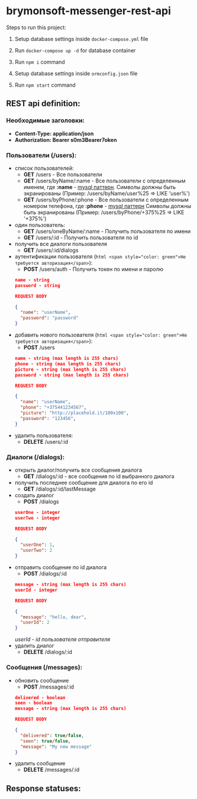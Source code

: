 # brymonsoft-messenger-rest-api

Steps to run this project:
1. Setup database settings inside `docker-compose.yml` file
2. Run `docker-compose up -d` for database container  

1. Run `npm i` command
2. Setup database settings inside `ormconfig.json` file
3. Run `npm start` command  

## REST api definition:

### Необходимые заголовки:
- **Content-Type: application/json**  
- **Authorization: Bearer s0m3Bearer7oken**

### **Пользователи (/users):**
- списоĸ пользователей:
  - **GET** /users - Все пользователи
  - **GET** /users/byName/:name - Все пользователи с определенным именем, где **:name** - [mysql паттерн](https://dev.mysql.com/doc/refman/5.7/en/pattern-matching.html). Символы должны быть экранированы (Пример: /users/byName/user%25 => LIKE 'user%')
  - **GET** /users/byPhone/:phone - Все пользователи с определенным номером телефона, где **:phone** - [mysql паттерн](https://dev.mysql.com/doc/refman/5.7/en/pattern-matching.html) Символы должны быть экранированы (Пример: /users/byPhone/+375%25 => LIKE '+375%')
- один пользователь:
  - **GET** /users/oneByName/:name - Получить пользователя по имени
  - **GET** /users/:id - Получить пользователя по id
- получить все диалоги пользователя
  - **GET** /users/:id/dialogs
- аутентификации пользователя (```html <span style="color: green">Не требуется авторизация</span>```):
  - **POST** /users/auth - Получить токен по имени и паролю  
  ```JSON
  name - string
  password - string

  REQUEST BODY

  {
    "name": "userName",
    "password": "password"
  }
  ```
- добавить нового пользователя (```html <span style="color: green">Не требуется авторизация</span>```):
  - **POST** /users  
  ```JSON
  name - string (max length is 255 chars)
  phone - string (max length is 255 chars)
  picture - string (max length is 255 chars)
  password - string (max length is 255 chars)

  REQUEST BODY

  {
    "name": "userName",
    "phone": "+375441234567",
    "picture": "http://placehold.it/100x100",
    "password": "123456",
  }
  ```
- удалить пользователя:
  - **DELETE** /users/:id

### **Диалоги (/dialogs):**
- открыть диалог/получить все сообщения диалога
  - **GET** /dialogs/:id - все сообщения по id выбранного диалога
- получить последнее сообщение для диалога по его id
  - **GET** /dialogs/:id/lastMessage
- создать диалог
  - **POST** /dialogs  
  ```JSON
  userOne - integer
  userTwo - integer

  REQUEST BODY

  {
    "userOne": 1,
    "userTwo": 2
  }
  ```
- отправить сообщение по id диалога
  - **POST** /dialogs/:id
  ```JSON
  message - string (max length is 255 chars)
  userId - integer

  REQUEST BODY

  {
    "message": "hello, dear",
    "userId": 2 
  }
  ```
  *userId - id пользователя отправителя*
- удалить диалог
  - **DELETE** /dialogs/:id

### **Сообщения (/messages):**
- обновить сообщение
  - **POST** /messages/:id
  ```JSON
  delivered - boolean
  seen - boolean
  message - string (max length is 255 chars)

  REQUEST BODY

  {
    "delivered": true/false,
    "seen": true/false,
    "message": "My new message"
  }
  ```
- удалить сообщение
  - **DELETE** /messages/:id

## Response statuses:
